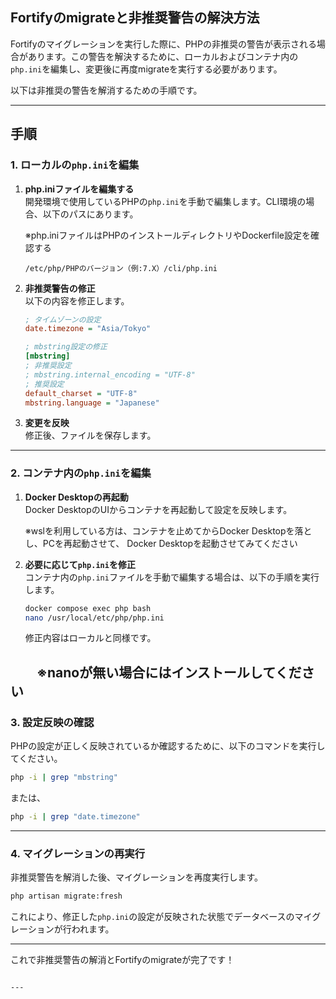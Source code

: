 
## Fortifyのmigrateと非推奨警告の解決方法

Fortifyのマイグレーションを実行した際に、PHPの非推奨の警告が表示される場合があります。この警告を解決するために、ローカルおよびコンテナ内の`php.ini`を編集し、変更後に再度migrateを実行する必要があります。

以下は非推奨の警告を解消するための手順です。

---

## 手順

### 1. ローカルの`php.ini`を編集

1. **php.iniファイルを編集する**  
   開発環境で使用しているPHPの`php.ini`を手動で編集します。CLI環境の場合、以下のパスにあります。

   ※php.iniファイルはPHPのインストールディレクトリやDockerfile設定を確認する

   ```
   /etc/php/PHPのバージョン（例:7.X）/cli/php.ini
   ```

2. **非推奨警告の修正**  
   以下の内容を修正します。

   ```ini
   ; タイムゾーンの設定
   date.timezone = "Asia/Tokyo"

   ; mbstring設定の修正
   [mbstring]
   ; 非推奨設定
   ; mbstring.internal_encoding = "UTF-8"
   ; 推奨設定
   default_charset = "UTF-8"
   mbstring.language = "Japanese"
   ```

3. **変更を反映**  
   修正後、ファイルを保存します。

---

### 2. コンテナ内の`php.ini`を編集

1. **Docker Desktopの再起動**  
   Docker DesktopのUIからコンテナを再起動して設定を反映します。

   ※wslを利用している方は、コンテナを止めてからDocker Desktopを落とし、PCを再起動させて、
   Docker Desktopを起動させてみてください

2. **必要に応じて`php.ini`を修正**  
   コンテナ内の`php.ini`ファイルを手動で編集する場合は、以下の手順を実行します。

   ```bash
   docker compose exec php bash
   nano /usr/local/etc/php/php.ini
   ```

   修正内容はローカルと同様です。

　　※nanoが無い場合にはインストールしてください
---

### 3. 設定反映の確認

PHPの設定が正しく反映されているか確認するために、以下のコマンドを実行してください。

```bash
php -i | grep "mbstring"
```

または、

```bash
php -i | grep "date.timezone"
```

---

### 4. マイグレーションの再実行

非推奨警告を解消した後、マイグレーションを再度実行します。

```bash
php artisan migrate:fresh
```

これにより、修正した`php.ini`の設定が反映された状態でデータベースのマイグレーションが行われます。

---

これで非推奨警告の解消とFortifyのmigrateが完了です！
```

---
